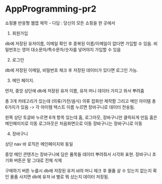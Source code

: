 # AppProgramming-pr2
쇼핑몰 반응형 웹앱 제작 - 다담 : 당신의 모든 쇼핑을 한 곳에서

1. 회원가입

db에 저장된 유저이름, 이메일 확인 후 중복된 이름/이메일이 없다면 가입할 수 있음.
비밀번호는 영어 대소문자/특수문자/숫자를 넣어야지 가입할 수 있음

2. 로그인

db에 저장된 이메일, 비밀번호 체크 후 저장된 데이터가 있다면 로그인 가능.

3. 메인 페이지.

먼저, 중앙 상단에 db에 저장된 유저 이름, 유저 머니 데이터 가지고 와서 뿌려줌

총 3개 카테고리가 있는데 (의류/가전/음식) 의류 잡화만 제작함
그리고 메인 아이템 총 6가지가 있음 -> 각 아이템 텍스트 이름 누르면 장바구니로 데이터 전송됨.

왼쪽 상단 토글바 누르면 
6개 항목 있는데 홈, 로그아웃, 장바구니만 클릭되게 만듬
홈은 메인페이지로 이동
로그아웃은 처음화면으로 이동
장바구니는 장바구니로 이동

4. 장바구니

상단 nav 바 로직은 메인페이지와 동일

중앙 메인 콘텐츠는 장바구니에 담은 품목들 데이터 뿌려줘서 시각화 표현.
장바구니 초기화 버튼은 말 그대로 전체 삭제

구매하기 버튼 누를시 db에 저장된 유저 id의 머니 체크 후 물품 살 수 있는지 없는지 확인
물품 사지면 db에 유저 id 별로 뭐 샀는지 데이터 저장됨.


